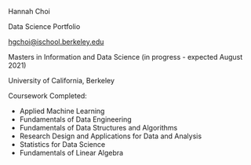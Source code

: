 Hannah Choi 

Data Science Portfolio

hgchoi@ischool.berkeley.edu

Masters in Information and Data Science (in progress - expected August 2021)

University of California, Berkeley

Coursework Completed:

* Applied Machine Learning
* Fundamentals of Data Engineering
* Fundamentals of Data Structures and Algorithms
* Research Design and Applications for Data and Analysis
* Statistics for Data Science 
* Fundamentals of Linear Algebra

